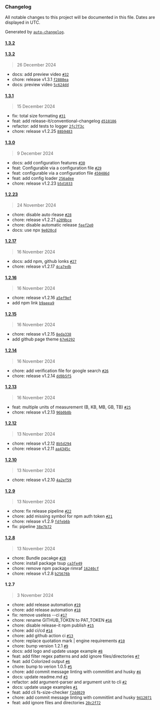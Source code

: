 ### Changelog

All notable changes to this project will be documented in this file. Dates are displayed in UTC.

Generated by [`auto-changelog`](https://github.com/CookPete/auto-changelog).

#### [1.3.2](https://github.com/e-vasiltsov/fs-size-checker/compare/1.3.2...1.3.2)

#### [1.3.2](https://github.com/e-vasiltsov/fs-size-checker/compare/1.3.1...1.3.2)

> 26 December 2024

- docs: add preview video [`#32`](https://github.com/e-vasiltsov/fs-size-checker/pull/32)
- chore: release v1.3.1 [`f2880ea`](https://github.com/e-vasiltsov/fs-size-checker/commit/f2880ea175d19ed91dd4d0fe7cacb21aa42b52a0)
- docs: preview video [`5c624dd`](https://github.com/e-vasiltsov/fs-size-checker/commit/5c624ddd7aaea2402155dbc2056059b8c36c6785)

#### [1.3.1](https://github.com/e-vasiltsov/fs-size-checker/compare/1.3.0...1.3.1)

> 15 December 2024

- fix: total size formating [`#31`](https://github.com/e-vasiltsov/fs-size-checker/pull/31)
- feat: add release-it/conventional-changelog [`d518186`](https://github.com/e-vasiltsov/fs-size-checker/commit/d518186e766a7cd60bc80f80a07eaa980cafd564)
- refactor: add tests to logger [`2fc7f3c`](https://github.com/e-vasiltsov/fs-size-checker/commit/2fc7f3cdc8c8f1026091579f19d9eb551c1d9ef3)
- chore: release v1.2.25 [`88b9483`](https://github.com/e-vasiltsov/fs-size-checker/commit/88b948341cd0ca9638fedf9c702e4ddbcabfc1f3)

#### [1.3.0](https://github.com/e-vasiltsov/fs-size-checker/compare/1.2.23...1.3.0)

> 9 December 2024

- docs: add configuration features [`#30`](https://github.com/e-vasiltsov/fs-size-checker/pull/30)
- feat: Configurable via a configuration file [`#29`](https://github.com/e-vasiltsov/fs-size-checker/pull/29)
- feat: configurable via a configuration file [`450486d`](https://github.com/e-vasiltsov/fs-size-checker/commit/450486d542a9e11ac509e4425b8cc456abc1690e)
- feat: add config loader [`256adee`](https://github.com/e-vasiltsov/fs-size-checker/commit/256adee409308375389e13a3a3643e3ab9ad6bc6)
- chore: release v1.2.23 [`b5d1033`](https://github.com/e-vasiltsov/fs-size-checker/commit/b5d10335ef18c5572efb52367f27fd3ceb24d551)

#### [1.2.23](https://github.com/e-vasiltsov/fs-size-checker/compare/1.2.17...1.2.23)

> 24 November 2024

- chore: disable auto rlease [`#28`](https://github.com/e-vasiltsov/fs-size-checker/pull/28)
- chore: release v1.2.21 [`a209bce`](https://github.com/e-vasiltsov/fs-size-checker/commit/a209bce0f34be815a11bd96352050b2a8f505339)
- chore: disable automatic release [`feef2e0`](https://github.com/e-vasiltsov/fs-size-checker/commit/feef2e07afd90af69d9113ecbb064c76fe997ec8)
- docs: use npx [`9e020cd`](https://github.com/e-vasiltsov/fs-size-checker/commit/9e020cd05d8f9975469bd32b92278eefba9efa64)

#### [1.2.17](https://github.com/e-vasiltsov/fs-size-checker/compare/1.2.16...1.2.17)

> 16 November 2024

- docs: add npm, github lonks [`#27`](https://github.com/e-vasiltsov/fs-size-checker/pull/27)
- chore: release v1.2.17 [`4ca7edb`](https://github.com/e-vasiltsov/fs-size-checker/commit/4ca7edb35fc77c2f1946eb8a665fb0f6a341db97)

#### [1.2.16](https://github.com/e-vasiltsov/fs-size-checker/compare/1.2.15...1.2.16)

> 16 November 2024

- chore: release v1.2.16 [`a5ef9ef`](https://github.com/e-vasiltsov/fs-size-checker/commit/a5ef9ef3f2623b7af57cca236b7349bb70c436fd)
- add npm link [`b9aeea9`](https://github.com/e-vasiltsov/fs-size-checker/commit/b9aeea91accfd675d4eb7af6598213a055754e5c)

#### [1.2.15](https://github.com/e-vasiltsov/fs-size-checker/compare/1.2.14...1.2.15)

> 16 November 2024

- chore: release v1.2.15 [`8eda338`](https://github.com/e-vasiltsov/fs-size-checker/commit/8eda338ef14da2fda93f087d1006ebbd9245cfed)
- add github page theme [`67e6292`](https://github.com/e-vasiltsov/fs-size-checker/commit/67e6292965cef50f746a9a555f8f7022ce194e49)

#### [1.2.14](https://github.com/e-vasiltsov/fs-size-checker/compare/1.2.13...1.2.14)

> 16 November 2024

- chore: add verification file for google search [`#26`](https://github.com/e-vasiltsov/fs-size-checker/pull/26)
- chore: release v1.2.14 [`dd9b5f5`](https://github.com/e-vasiltsov/fs-size-checker/commit/dd9b5f52d187df01861009c1601a2c57760f98de)

#### [1.2.13](https://github.com/e-vasiltsov/fs-size-checker/compare/1.2.12...1.2.13)

> 16 November 2024

- feat: multiple units of measurement (B, KB, MB, GB, TB) [`#25`](https://github.com/e-vasiltsov/fs-size-checker/pull/25)
- chore: release v1.2.13 [`96b0b8b`](https://github.com/e-vasiltsov/fs-size-checker/commit/96b0b8bb25f2e235b09ea8a81a45c9406c1174cc)

#### [1.2.12](https://github.com/e-vasiltsov/fs-size-checker/compare/1.2.10...1.2.12)

> 13 November 2024

- chore: release v1.2.12 [`8b5d294`](https://github.com/e-vasiltsov/fs-size-checker/commit/8b5d2940b7934bf6da990358be0ae86c2bdeb72d)
- chore: release v1.2.11 [`aa4345c`](https://github.com/e-vasiltsov/fs-size-checker/commit/aa4345c98ce368ff384f510031cbdaf1a98723b2)

#### [1.2.10](https://github.com/e-vasiltsov/fs-size-checker/compare/1.2.9...1.2.10)

> 13 November 2024

- chore: release v1.2.10 [`4a2ef59`](https://github.com/e-vasiltsov/fs-size-checker/commit/4a2ef59f542747dbad5651c564ee158a92b3795a)

#### [1.2.9](https://github.com/e-vasiltsov/fs-size-checker/compare/1.2.8...1.2.9)

> 13 November 2024

- chore: fix release pipeline [`#22`](https://github.com/e-vasiltsov/fs-size-checker/pull/22)
- chore: add missing symbol for npm auth token [`#21`](https://github.com/e-vasiltsov/fs-size-checker/pull/21)
- chore: release v1.2.9 [`fdfeb6b`](https://github.com/e-vasiltsov/fs-size-checker/commit/fdfeb6bbf4366b92198670d57abbcbf31515ce1e)
- fix: pipeline [`38e7b72`](https://github.com/e-vasiltsov/fs-size-checker/commit/38e7b725c1671c46b0d1e857cf15c5c723b36be7)

#### [1.2.8](https://github.com/e-vasiltsov/fs-size-checker/compare/1.2.7...1.2.8)

> 13 November 2024

- chore: Bundle pacakge [`#20`](https://github.com/e-vasiltsov/fs-size-checker/pull/20)
- chore: install package tsup [`ca3fe49`](https://github.com/e-vasiltsov/fs-size-checker/commit/ca3fe49115a380a1015f08eb7f40d1e261dac8d2)
- chore: remove npm package rimraf [`16240cf`](https://github.com/e-vasiltsov/fs-size-checker/commit/16240cf41b86b9f3ff1ecbc165ef0f970d6e792e)
- chore: release v1.2.8 [`b25676b`](https://github.com/e-vasiltsov/fs-size-checker/commit/b25676b48b9d03434973fb241eadb4b3be1f87f3)

#### 1.2.7

> 3 November 2024

- chore: add release automation [`#19`](https://github.com/e-vasiltsov/fs-size-checker/pull/19)
- chore: add release automation [`#18`](https://github.com/e-vasiltsov/fs-size-checker/pull/18)
- fix: remove useless --ci [`#17`](https://github.com/e-vasiltsov/fs-size-checker/pull/17)
- chore: rename GITHUB_TOKEN to PAT_TOKEN [`#16`](https://github.com/e-vasiltsov/fs-size-checker/pull/16)
- chore: disable release-it npm publish [`#15`](https://github.com/e-vasiltsov/fs-size-checker/pull/15)
- chore: add ci/cd [`#14`](https://github.com/e-vasiltsov/fs-size-checker/pull/14)
- chore: add github action ci [`#13`](https://github.com/e-vasiltsov/fs-size-checker/pull/13)
- chore:  replace quotation mark | engine requirements [`#10`](https://github.com/e-vasiltsov/fs-size-checker/pull/10)
- chore: bump version 1.2.1 [`#9`](https://github.com/e-vasiltsov/fs-size-checker/pull/9)
- docs: add logo and update usage example [`#8`](https://github.com/e-vasiltsov/fs-size-checker/pull/8)
- feat: add filter regex patterns and add ignore files/directories [`#7`](https://github.com/e-vasiltsov/fs-size-checker/pull/7)
- feat: add Colorized output [`#6`](https://github.com/e-vasiltsov/fs-size-checker/pull/6)
- chore: bump to verion 1.0.5 [`#5`](https://github.com/e-vasiltsov/fs-size-checker/pull/5)
- chore: add commit message linting with commitlint and husky  [`#4`](https://github.com/e-vasiltsov/fs-size-checker/pull/4)
- docs: update readme.md   [`#3`](https://github.com/e-vasiltsov/fs-size-checker/pull/3)
- refactor: add argument-parser and argument unit to cli [`#2`](https://github.com/e-vasiltsov/fs-size-checker/pull/2)
- docs: update usage examples [`#1`](https://github.com/e-vasiltsov/fs-size-checker/pull/1)
- feat: add cli fs-size-checker [`f2dd029`](https://github.com/e-vasiltsov/fs-size-checker/commit/f2dd029612bc63ea2dafba188f83042a02f02cae)
- chore: add commit message linting with commitlint and husky [`9412071`](https://github.com/e-vasiltsov/fs-size-checker/commit/9412071576c07e351585a0c4ced0234cae4100e2)
- feat: add ignore files and directories [`20c2f72`](https://github.com/e-vasiltsov/fs-size-checker/commit/20c2f727bae21e174fa5900b9443f0a71ec40181)
